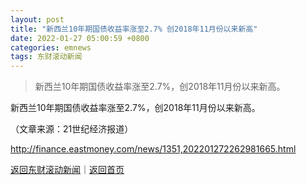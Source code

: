 ```yaml
---
layout: post
title: "新西兰10年期国债收益率涨至2.7% 创2018年11月份以来新高"
date: 2022-01-27 05:00:59 +0800
categories: emnews
tags: 东财滚动新闻
---
```

> 新西兰10年期国债收益率涨至2.7%，创2018年11月份以来新高。

<p>新西兰10年期国债收益率涨至2.7%，创2018年11月份以来新高。</p><p class="em_media">（文章来源：21世纪经济报道）</p>

<http://finance.eastmoney.com/news/1351,202201272262981665.html>

[返回东财滚动新闻](//finews.withounder.com/emnews/)｜[返回首页](//finews.withounder.com/)
